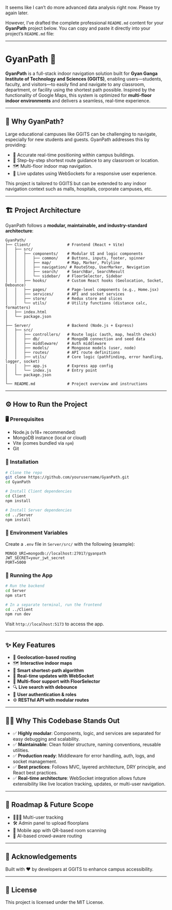 It seems like I can’t do more advanced data analysis right now. Please try again later.

However, I’ve drafted the complete professional `README.md` content for your **GyanPath** project below. You can copy and paste it directly into your project’s `README.md` file:

---

# GyanPath 🧭

**GyanPath** is a full-stack indoor navigation solution built for **Gyan Ganga Institute of Technology and Sciences (GGITS)**, enabling users—students, faculty, and visitors—to easily find and navigate to any classroom, department, or facility using the shortest path possible. Inspired by the functionality of Google Maps, this system is optimized for **multi-floor indoor environments** and delivers a seamless, real-time experience.

---

## 🚀 Why GyanPath?

Large educational campuses like GGITS can be challenging to navigate, especially for new students and guests. GyanPath addresses this by providing:

* 📍 Accurate real-time positioning within campus buildings.
* 🧭 Step-by-step shortest route guidance to any classroom or location.
* 🗺️ Multi-floor indoor map navigation.
* 🔄 Live updates using WebSockets for a responsive user experience.

This project is tailored to GGITS but can be extended to any indoor navigation context such as malls, hospitals, corporate campuses, etc.

---

## 🏗️ Project Architecture

GyanPath follows a **modular, maintainable, and industry-standard architecture**:

```
GyanPath/
├── Client/                # Frontend (React + Vite)
│   ├── src/
│   │   ├── components/    # Modular UI and logic components
│   │   │   ├── common/    # Buttons, inputs, footer, spinner
│   │   │   ├── map/       # Map, Marker, Polyline
│   │   │   ├── navigation/ # RouteStep, UserMarker, Nevigation
│   │   │   ├── search/    # SearchBar, SearchResult
│   │   │   └── sidebar/   # FloorSelector, Sidebar
│   │   ├── hooks/         # Custom React hooks (Geolocation, Socket, Debounce)
│   │   ├── pages/         # Page-level components (e.g., Home.jsx)
│   │   ├── services/      # API and socket services
│   │   ├── store/         # Redux store and slices
│   │   └── utils/         # Utility functions (distance calc, formatters)
│   ├── index.html
│   └── package.json
│
├── Server/                # Backend (Node.js + Express)
│   ├── src/
│   │   ├── controllers/   # Route logic (auth, map, health check)
│   │   ├── db/            # MongoDB connection and seed data
│   │   ├── middleware/    # Auth middleware
│   │   ├── models/        # Mongoose models (user, node)
│   │   ├── routes/        # API route definitions
│   │   ├── utils/         # Core logic (pathfinding, error handling, logger, socket)
│   │   ├── app.js         # Express app config
│   │   └── index.js       # Entry point
│   └── package.json
│
└── README.md              # Project overview and instructions
```

---

## ⚙️ How to Run the Project

### 🖥️ Prerequisites

* Node.js (v18+ recommended)
* MongoDB instance (local or cloud)
* Vite (comes bundled via `npm`)
* Git

### 🧩 Installation

```bash
# Clone the repo
git clone https://github.com/yourusername/GyanPath.git
cd GyanPath

# Install Client dependencies
cd Client
npm install

# Install Server dependencies
cd ../Server
npm install
```

### 🔑 Environment Variables

Create a `.env` file in `Server/src/` with the following (example):

```
MONGO_URI=mongodb://localhost:27017/gyanpath
JWT_SECRET=your_jwt_secret
PORT=5000
```

### 🚦 Running the App

```bash
# Run the backend
cd Server
npm start

# In a separate terminal, run the frontend
cd ../Client
npm run dev
```

Visit `http://localhost:5173` to access the app.

---

## ✨ Key Features

* 📌 **Geolocation-based routing**
* 🗺️ **Interactive indoor maps**
* 🧠 **Smart shortest-path algorithm**
* 🧭 **Real-time updates with WebSocket**
* 🧱 **Multi-floor support with FloorSelector**
* 🔍 **Live search with debounce**
* 🔐 **User authentication & roles**
* ⚙️ **RESTful API with modular routes**

---

## 🧑‍💻 Why This Codebase Stands Out

* ✅ **Highly modular**: Components, logic, and services are separated for easy debugging and scalability.
* ✅ **Maintainable**: Clean folder structure, naming conventions, reusable utilities.
* ✅ **Production ready**: Middleware for error handling, auth, logs, and socket management.
* ✅ **Best practices**: Follows MVC, layered architecture, DRY principle, and React best practices.
* ✅ **Real-time architecture**: WebSocket integration allows future extensibility like live location tracking, updates, or multi-user navigation.

---

## 🏁 Roadmap & Future Scope

* 🧑‍🤝‍🧑 Multi-user tracking
* 🛠️ Admin panel to upload floorplans
* 📱 Mobile app with QR-based room scanning
* 🧠 AI-based crowd-aware routing

---

## 🤝 Acknowledgements

Built with ❤️ by developers at GGITS to enhance campus accessibility.

---

## 📜 License

This project is licensed under the MIT License.

